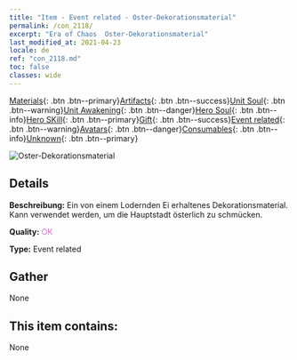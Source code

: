 ```yaml
---
title: "Item - Event related - Oster-Dekorationsmaterial"
permalink: /con_2118/
excerpt: "Era of Chaos  Oster-Dekorationsmaterial"
last_modified_at: 2021-04-23
locale: de
ref: "con_2118.md"
toc: false
classes: wide
---
```

 [Materials](/ItemsDE/){: .btn .btn--primary}[Artifacts](/ItemsDE/Artifacts/){: .btn .btn--success}[Unit Soul](/ItemsDE/UnitSoul/){: .btn .btn--warning}[Unit Awakening](/ItemsDE/UnitAwakening/){: .btn .btn--danger}[Hero Soul](/ItemsDE/HeroSoul/){: .btn .btn--info}[Hero SKill](/ItemsDE/HeroSkill/){: .btn .btn--primary}[Gift](/ItemsDE/Gift/){: .btn .btn--success}[Event related](/ItemsDE/Events/){: .btn .btn--warning}[Avatars](/ItemsDE/Avatars/){: .btn .btn--danger}[Consumables](/ItemsDE/Consumables/){: .btn .btn--info}[Unknown](/ItemsDE/Unknown/){: .btn .btn--primary}

 ![Oster-Dekorationsmaterial](/images/t/i_690019.png)

## Details
 **Beschreibung:** Ein von einem Lodernden Ei erhaltenes Dekorationsmaterial. Kann verwendet werden, um die Hauptstadt österlich zu schmücken.

 **Quality:** <span style="color: #DA70D6">OK</span>

 **Type:** Event related

## Gather

  None

## This item contains:

  None

